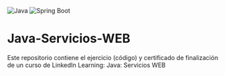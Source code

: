 ![Java](https://cdn-icons-png.flaticon.com/512/226/226777.png)
![Spring Boot](https://niixer.com/wp-content/uploads/2020/11/spring-boot.png)

# Java-Servicios-WEB
Este repositorio contiene el ejercicio (código) y certificado de finalización de un curso de LinkedIn Learning: Java: Servicios WEB
